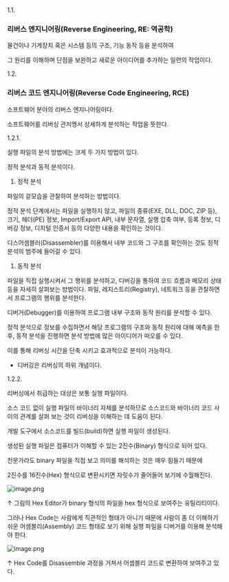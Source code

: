 1.1.

### 리버스 엔지니어링(Reverse Engineering, RE: 역공학)

물건이나 기계장치 혹은 시스템 등의 구조, 기능 동작 등을 분석하여

그 원리를 이해하며 단점을 보완하고 새로운 아이디어를 추가하는 일련의 작업이다.

1.2.

### 리버스 코드 엔지니어링(Reverse Code Engineering, RCE)

소프트웨어 분야의 리버스 엔지니어링이다.

소프트웨어를 리버싱 관저멩서 상세하게 분석하는 작업을 뜻한다.

1.2.1.

실행 파일의 분석 방법에는 크게 두 가지 방법이 있다.

정적 분석과 동적 분석이다.

1. 정적 분석

파일의 겉모습을 관찰하여 분석하는 방법이다.

정적 분석 단계에서는 파일을 실행하지 않고, 파일의 종류(EXE, DLL, DOC, ZIP 등), 크기, 헤더(PE) 정보, Import/Export API, 내부 문자열, 실행 압축 여부, 등록 정보, 디버깅 정보, 디지털 인증서 등의 다양한 내용을 확인하는 것이다.

디스어셈블러(Disassembler)를 이용해서 내부 코드와 그 구조를 확인하는 것도 정적 분석의 범주에 들어갈 수 있다.

1. 동적 분석

파일을 직접 실행시켜서 그 행위를 분석하고, 디버깅을 통하여 코드 흐름과 메모리 상태 등을 자세히 살펴보는 방법이다. 파일, 레지스트리(Registry), 네트워크 등을 관찰하면서 프로그램의 행위를 분석한다.

디버거(Debugger)를 이용하여 프로그램 내부 구조와 동작 원리를 분석할 수 있다.

정적 분석으로 정보를 수집하면서 해당 프로그램의 구조와 동작 원리에 대해 예측을 한 후, 동적 분석을 진행하면 분석 방법에 많은 아이디어가 떠오를 수 있다.

이를 통해 리버싱 시간을 단축 시키고 효과적으로 분석이 가능하다.

- 디버깅은 리버싱의 하위 개념이다.

1.2.2.

리버싱에서 취급하는 대상은 보통 실행 파일이다.

소스 코드 없이 실행 파일의 바이너리 자체를 분석하므로 소스코드와 바이너리 코드 사이의 관계를 살펴 보는 것이 리버싱을 이해하는 데 도움이 된다.

개발 도구에서 소스코드를 빌드(build)하면 실행 파일이 생성된다.

생성된 실행 파일은 컴퓨터가 이해할 수 있는 2진수(Binary) 형식으로 되어 있다.

전문가라도 binary 파일을 직접 보고 의미를 해석하는 것은 매우 힘들기 때문에 

2진수를 16진수(Hex) 형식으로 변환시키면 자릿수가 줄어들어 보기에 수월해진다.

![image.png](https://prod-files-secure.s3.us-west-2.amazonaws.com/7b68f6d7-9632-4fdf-a62a-2070623c5868/b66ce8d5-498b-467e-829c-e3276bd9193d/image.png)

↑ 그림의 Hex Editor가 binary 형식의 파일을 hex 형식으로 보여주는 유틸리티이다.

그러나 Hex Code는 사람에게 직관적인 형태가 아니기 때문에 사람이 좀 더 이해하기 쉬운 어셈블리(Assembly) 코드 형태로 보기 위해 실행 파일을 디버거를 이용해 분석해야 한다.

![image.png](https://prod-files-secure.s3.us-west-2.amazonaws.com/7b68f6d7-9632-4fdf-a62a-2070623c5868/73a2a23e-f96c-4ca1-b22e-82486e55c446/image.png)

↑ Hex Code를 Disassemble 과정을 거쳐서 어셈블리 코드로 변환하여 보여주고 있다.